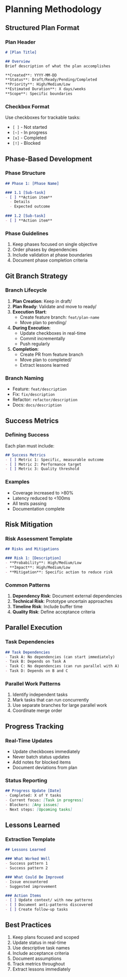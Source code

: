 # Planning Methodology

## Structured Plan Format

### Plan Header
```markdown
# [Plan Title]

## Overview
Brief description of what the plan accomplishes

**Created**: YYYY-MM-DD
**Status**: Draft/Ready/Pending/Completed
**Priority**: High/Medium/Low
**Estimated Duration**: X days/weeks
**Scope**: Specific boundaries
```

### Checkbox Format
Use checkboxes for trackable tasks:
- `[ ]` - Not started
- `[~]` - In progress
- `[x]` - Completed
- `[!]` - Blocked

## Phase-Based Development

### Phase Structure
```markdown
## Phase 1: [Phase Name]

### 1.1 [Sub-task]
- [ ] **Action item**
  - Details
  - Expected outcome
  
### 1.2 [Sub-task]
- [ ] **Action item**
```

### Phase Guidelines
1. Keep phases focused on single objective
2. Order phases by dependencies
3. Include validation at phase boundaries
4. Document phase completion criteria

## Git Branch Strategy

### Branch Lifecycle
1. **Plan Creation**: Keep in draft/
2. **Plan Ready**: Validate and move to ready/
3. **Execution Start**: 
   - Create feature branch: `feat/plan-name`
   - Move plan to pending/
4. **During Execution**:
   - Update checkboxes in real-time
   - Commit incrementally
   - Push regularly
5. **Completion**:
   - Create PR from feature branch
   - Move plan to completed/
   - Extract lessons learned

### Branch Naming
- Feature: `feat/description`
- Fix: `fix/description`
- Refactor: `refactor/description`
- Docs: `docs/description`

## Success Metrics

### Defining Success
Each plan must include:
```markdown
## Success Metrics
- [ ] Metric 1: Specific, measurable outcome
- [ ] Metric 2: Performance target
- [ ] Metric 3: Quality threshold
```

### Examples
- Coverage increased to >80%
- Latency reduced to <100ms
- All tests passing
- Documentation complete

## Risk Mitigation

### Risk Assessment Template
```markdown
## Risks and Mitigations

### Risk 1: [Description]
- **Probability**: High/Medium/Low
- **Impact**: High/Medium/Low
- **Mitigation**: Specific action to reduce risk
```

### Common Patterns
1. **Dependency Risk**: Document external dependencies
2. **Technical Risk**: Prototype uncertain approaches
3. **Timeline Risk**: Include buffer time
4. **Quality Risk**: Define acceptance criteria

## Parallel Execution

### Task Dependencies
```markdown
## Task Dependencies
- Task A: No dependencies (can start immediately)
- Task B: Depends on Task A
- Task C: No dependencies (can run parallel with A)
- Task D: Depends on B and C
```

### Parallel Work Patterns
1. Identify independent tasks
2. Mark tasks that can run concurrently
3. Use separate branches for large parallel work
4. Coordinate merge order

## Progress Tracking

### Real-Time Updates
- Update checkboxes immediately
- Never batch status updates
- Add notes for blocked items
- Document deviations from plan

### Status Reporting
```markdown
## Progress Update [Date]
- Completed: X of Y tasks
- Current focus: [Task in progress]
- Blockers: [Any issues]
- Next steps: [Upcoming tasks]
```

## Lessons Learned

### Extraction Template
```markdown
## Lessons Learned

### What Worked Well
- Success pattern 1
- Success pattern 2

### What Could Be Improved
- Issue encountered
- Suggested improvement

### Action Items
- [ ] Update context/ with new patterns
- [ ] Document anti-patterns discovered
- [ ] Create follow-up tasks
```

## Best Practices
1. Keep plans focused and scoped
2. Update status in real-time
3. Use descriptive task names
4. Include acceptance criteria
5. Document assumptions
6. Track metrics throughout
7. Extract lessons immediately